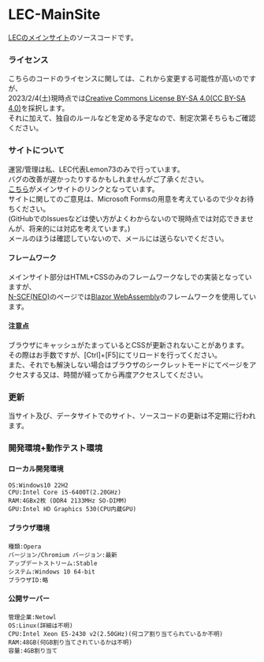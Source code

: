 # LEC-MainSite
[LECのメインサイト][lec-main]のソースコードです。

### ライセンス
こちらのコードのライセンスに関しては、これから変更する可能性が高いのですが、<br>
2023/2/4(土)現時点では[Creative Commons License BY-SA 4.0(CC BY-SA 4.0)](https://creativecommons.org/licenses/by-sa/4.0/deed.ja)を採択します。<br>
それに加えて、独自のルールなどを定める予定なので、制定次第そちらもご確認ください。<br>

### サイトについて
運営/管理は私、LEC代表Lemon73のみで行っています。<br>
バグの改善が遅かったりするかもしれませんがご了承ください。<br>
[こちら][lec-main]がメインサイトのリンクとなっています。<br>
サイトに関してのご意見は、Microsoft Formsの用意を考えているので少々お待ちください。<br>
(GitHubでのIssuesなどは使い方がよくわからないので現時点では対応できませんが、将来的には対応を考えています。)<br>
メールのほうは確認していないので、メールには送らないでください。<br>

[lec-main]: http://lec.starfree.jp

#### フレームワーク
メインサイト部分はHTML+CSSのみのフレームワークなしでの実装となっていますが、<br>
[N-SCF(NEO)](http://lec.starfree.jp/neo/neo_scf/)のページでは[Blazor WebAssembly](https://dotnet.microsoft.com/ja-jp/apps/aspnet/web-apps/blazor)のフレームワークを使用しています。<br>

#### 注意点
ブラウザにキャッシュがたまっているとCSSが更新されないことがあります。<br>
その際はお手数ですが、[Ctrl]+[F5]にてリロードを行ってください。<br>
また、それでも解決しない場合はブラウザのシークレットモードにてページをアクセスする又は、時間が経ってから再度アクセスしてください。<br>

### 更新
当サイト及び、データサイトでのサイト、ソースコードの更新は不定期に行われます。<br>

### 開発環境+動作テスト環境
#### ローカル開発環境
    OS:Windows10 22H2
    CPU:Intel Core i5-6400T(2.20GHz)
    RAM:4GBx2枚 (DDR4 2133MHz SO-DIMM)
    GPU:Intel HD Graphics 530(CPU内蔵GPU)
#### ブラウザ環境
    種類:Opera
    バージョン/Chromium バージョン:最新
    アップデートストリーム:Stable
    システム:Windows 10 64-bit
    ブラウザID:略
#### 公開サーバー
    管理企業:Netowl
    OS:Linux(詳細は不明)
    CPU:Intel Xeon E5-2430 v2(2.50GHz)(何コア割り当てられているか不明)
    RAM:48GB(何GB割り当てされているかは不明)
    容量:4GB割り当て
